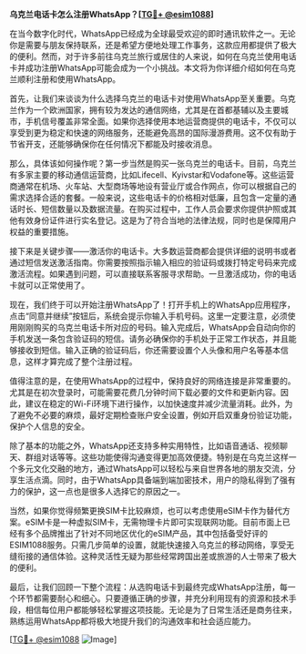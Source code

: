 **乌克兰电话卡怎么注册WhatsApp？[[TG💪+ @esim1088](https://t.me/s/esim1088)]**

在当今数字化时代，WhatsApp已经成为全球最受欢迎的即时通讯软件之一。无论你是需要与朋友保持联系，还是希望方便地处理工作事务，这款应用都提供了极大的便利。然而，对于许多前往乌克兰旅行或居住的人来说，如何在乌克兰使用电话卡并成功注册WhatsApp可能会成为一个小挑战。本文将为你详细介绍如何在乌克兰顺利注册和使用WhatsApp。

首先，让我们来谈谈为什么选择乌克兰的电话卡对使用WhatsApp至关重要。乌克兰作为一个欧洲国家，拥有较为发达的通信网络，尤其是在首都基辅以及主要城市，手机信号覆盖非常全面。如果你选择使用本地运营商提供的电话卡，不仅可以享受到更为稳定和快速的网络服务，还能避免高昂的国际漫游费用。这不仅有助于节省开支，还能够确保你在任何情况下都能及时接收消息。

那么，具体该如何操作呢？第一步当然是购买一张乌克兰的电话卡。目前，乌克兰有多家主要的移动通信运营商，比如Lifecell、Kyivstar和Vodafone等。这些运营商通常在机场、火车站、大型商场等地设有营业厅或合作网点，你可以根据自己的需求选择合适的套餐。一般来说，这些电话卡的价格相对低廉，且包含一定量的通话时长、短信数量以及数据流量。在购买过程中，工作人员会要求你提供护照或其他有效身份证件进行实名登记。这是为了符合当地的法律法规，同时也是保障用户权益的重要措施。

接下来是关键步骤——激活你的电话卡。大多数运营商都会提供详细的说明书或者通过短信发送激活指南。你需要按照指示输入相应的验证码或拨打特定号码来完成激活流程。如果遇到问题，可以直接联系客服寻求帮助。一旦激活成功，你的电话卡就可以正常使用了。

现在，我们终于可以开始注册WhatsApp了！打开手机上的WhatsApp应用程序，点击“同意并继续”按钮后，系统会提示你输入手机号码。这里一定要注意，必须使用刚刚购买的乌克兰电话卡所对应的号码。输入完成后，WhatsApp会自动向你的手机发送一条包含验证码的短信。请务必确保你的手机处于正常工作状态，并且能够接收到短信。输入正确的验证码后，你还需要设置个人头像和用户名等基本信息，这样才算完成了整个注册过程。

值得注意的是，在使用WhatsApp的过程中，保持良好的网络连接是非常重要的。尤其是在初次登录时，可能需要花费几分钟时间下载必要的文件和更新内容。因此，建议在稳定的Wi-Fi环境下进行操作，以加快速度并减少流量消耗。此外，为了避免不必要的麻烦，最好定期检查账户安全设置，例如开启双重身份验证功能，保护个人信息的安全。

除了基本的功能之外，WhatsApp还支持多种实用特性，比如语音通话、视频聊天、群组对话等等。这些功能使得沟通变得更加高效便捷。特别是在乌克兰这样一个多元文化交融的地方，通过WhatsApp可以轻松与来自世界各地的朋友交流，分享生活点滴。同时，由于WhatsApp具备端到端加密技术，用户的隐私得到了强有力的保护，这一点也是很多人选择它的原因之一。

当然，如果你觉得频繁更换SIM卡比较麻烦，也可以考虑使用eSIM卡作为替代方案。eSIM卡是一种虚拟SIM卡，无需物理卡片即可实现联网功能。目前市面上已经有多个品牌推出了针对不同地区优化的eSIM产品，其中包括备受好评的ESIM1088服务。只需几步简单的设置，就能快速接入乌克兰的移动网络，享受无缝衔接的通信体验。这种灵活性无疑为那些经常跨国出差或旅游的人士带来了极大的便利。

最后，让我们回顾一下整个流程：从选购电话卡到最终完成WhatsApp注册，每一个环节都需要耐心和细心。只要遵循正确的步骤，并充分利用现有的资源和技术手段，相信每位用户都能够轻松掌握这项技能。无论是为了日常生活还是商务往来，熟练运用WhatsApp都将极大地提升我们的沟通效率和社会适应能力。

[[TG💪+ @esim1088](https://t.me/s/esim1088) ![Image](https://i.postimg.cc/4NQfJmqS/Snipaste-2025-05-13-00-14-12.png)]